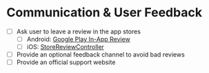 # Communication & User Feedback

- [ ] Ask user to leave a review in the app stores
   - [ ] Android: [Google Play In-App Review](https://developer.android.com/guide/playcore/in-app-review)
   - [ ] iOS: [StoreReviewController](https://developer.apple.com/documentation/storekit/skstorereviewcontroller/)
- [ ] Provide an optional feedback channel to avoid bad reviews
- [ ] Provide an official support website
